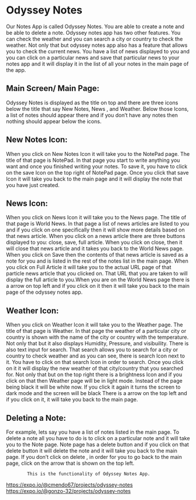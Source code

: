 # Odyssey Notes

Our Notes App is called Odyssey Notes. You are able to create a note and be able to delete a note. Odyssey notes app has two other features. You can check the weather and you can search a city or country to check the weather. Not only that but odyssey notes app also has a feature that allows you to check the current news. You have a list of news displayed to you and you can click on a particular news and save that particular news to your notes app and it will display it in the list of all your notes in the main page of the app.

## Main Screen/ Main Page:

Odyssey Notes is displayed as the title on top and there are three icons below the title that say New Notes, News , and Weather. Below those Icons, a list of notes should appear there and if you don’t have any notes then nothing should appear below the icons.

## New Notes Icon:

When you click on New Notes Icon it will take you to the NotePad page. The title of that page is NotePad. In that page you start to write anything you want and once you finished writing your notes. To save it, you have to click on the save Icon on the top right of NotePad page. Once you click that save Icon it will take you back to the main page and it will display the note that you have just created.

## News Icon:

When you click on News Icon it will take you to the News page. The title of that page is World News. In that page a list of news articles are listed to you and if you click on one specifically then it will show more details based on that news article.
When you click on a news article there are three buttons displayed to you: close, save, full article. When you click on close, then it will close that news article and it takes you back to the World News page.
When you click on Save then the contents of that news article is saved as a note for you and is listed in the rest of the notes list in the main page.
When you click on Full Article it will take you to the actual URL page of that particle news article that you clicked on. That URL that you are taken to will display the full article to you.When you are on the World News page there is a arrow on top left and if you click on it then it will take you back to the main page of the odyssey notes app.

## Weather Icon:

When you click on Weather Icon it will take you to the Weather page. The title of that page is Weather. In that page the weather of a particular city or country is shown with the name of the city or country with the temperature. Not only that but it also displays Humidity, Pressure, and visibuility.
There is also text input for search. That search allows you to search for a city or country to check weather and as you can see, there is search Icon next to it. You have to click on that search Icon in order to search. Once you click on it it will display the new weather of that city/country that you searched for.
Not only that but on the top right there is a brightness Icon and if you click on that then Weather page will be in light mode. Instead of the page being black it will be white now. If you click it again it turns the screen to dark mode and the screen will be black
There is a arrow on the top left and if you click on it, it will take you back to the main page.

## Deleting a Note:

For example, lets say you have a list of notes listed in the main page. To delete a note all you have to do is to click on a particular note and it will take you to the Note page. Note page has a delete button and if you click on that delete button it will delete the note and it will take you back to the main page. If you don’t click on delete , in order for you to go back to the main page, click on the arrow that is shown on the top left.

    		This is the functionality of Odyssey Notes App.

https://expo.io/@cmendo67/projects/odyssey-notes
https://expo.io/@gonzo-32/projects/odyssey-notes
